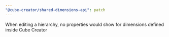 ```yaml
---
"@cube-creator/shared-dimensions-api": patch
---
```


When editing a hierarchy, no properties would show for dimensions defined inside Cube Creator
